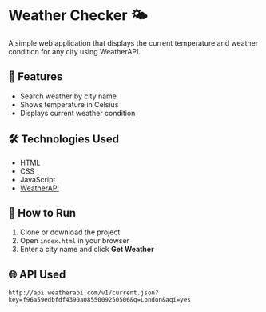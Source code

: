# Weather Checker 🌤️

A simple web application that displays the current temperature and weather condition for any city using WeatherAPI.

## 🔧 Features
- Search weather by city name
- Shows temperature in Celsius
- Displays current weather condition

## 🛠️ Technologies Used
- HTML
- CSS
- JavaScript
- [WeatherAPI](https://www.weatherapi.com/)

## 🚀 How to Run
1. Clone or download the project
2. Open `index.html` in your browser
3. Enter a city name and click **Get Weather**

## 🌐 API Used
```http
http://api.weatherapi.com/v1/current.json?key=f96a59edbfdf4390a0855009250506&q=London&aqi=yes
